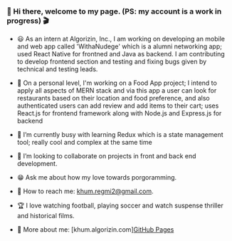 
### 🌇 Hi there, welcome to my page. (PS: my account is a work in progress) 🎬
    

<!--
**khumRegmi/khumRegmi** is a ✨ _special_ ✨ repository because its `README.md` (this file) appears on your GitHub profile.

Here are some ideas to get you started:
-->
- 😃 As an intern at Algorizin, Inc., I am working on developing an mobile and web app called 'WithaNudege' which is a alumni networking app; used React Native for frontned and Java as backend. I am contributing to develop frontend section and testing and fixing bugs given by technical and testing leads.  

- 💬 On a personal level, I'm working on a Food App project; I intend to apply all aspects of MERN stack and via this app a user can look for restaurants based on their location and food preference, and also authenticated users can add review and add items to their cart; uses React.js for frontend framework along with Node.js and Express.js for backend

- 📝 I’m currently busy with learning Redux which is a state management tool; really cool and complex at the same time

- 👯 I’m looking to collaborate on projects in front and back end development.

- 😁 Ask me about how my love towards porgoramming.

- 📧 How to reach me: khum.regmi2@gmail.com.

- 🏆 I love watching football, playing soccer and watch suspense thriller and historical films.

- 🔆 More about me: [khum.algorizin.com][GitHub Pages](https://pages.github.com/)


